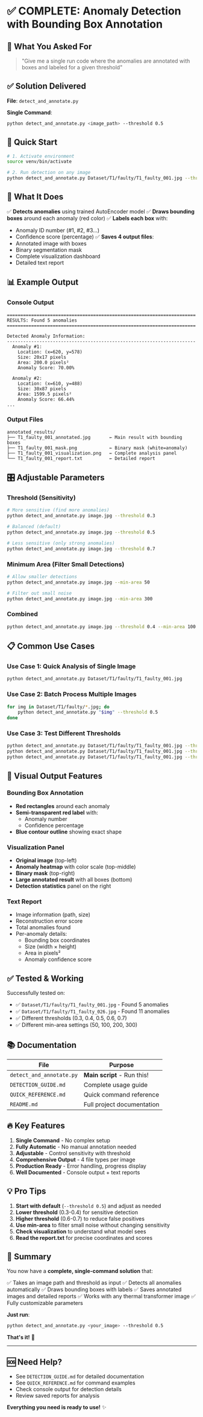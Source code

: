 # ✅ COMPLETE: Anomaly Detection with Bounding Box Annotation

## 🎯 What You Asked For

> "Give me a single run code where the anomalies are annotated with boxes and labeled for a given threshold"

## ✅ Solution Delivered

**File**: `detect_and_annotate.py`

**Single Command**:
```bash
python detect_and_annotate.py <image_path> --threshold 0.5
```

## 🚀 Quick Start

```bash
# 1. Activate environment
source venv/bin/activate

# 2. Run detection on any image
python detect_and_annotate.py Dataset/T1/faulty/T1_faulty_001.jpg --threshold 0.4
```

## 🎨 What It Does

✅ **Detects anomalies** using trained AutoEncoder model
✅ **Draws bounding boxes** around each anomaly (red color)
✅ **Labels each box** with:
   - Anomaly ID number (#1, #2, #3...)
   - Confidence score (percentage)
✅ **Saves 4 output files**:
   - Annotated image with boxes
   - Binary segmentation mask
   - Complete visualization dashboard
   - Detailed text report

## 📊 Example Output

### Console Output
```
======================================================================
RESULTS: Found 5 anomalies
======================================================================

Detected Anomaly Information:
----------------------------------------------------------------------
  Anomaly #1:
    Location: (x=620, y=578)
    Size: 20x17 pixels
    Area: 200.0 pixels²
    Anomaly Score: 70.00%

  Anomaly #2:
    Location: (x=610, y=488)
    Size: 30x87 pixels
    Area: 1599.5 pixels²
    Anomaly Score: 66.44%
...
```

### Output Files
```
annotated_results/
├── T1_faulty_001_annotated.jpg       ← Main result with bounding boxes
├── T1_faulty_001_mask.png            ← Binary mask (white=anomaly)
├── T1_faulty_001_visualization.png   ← Complete analysis panel
└── T1_faulty_001_report.txt          ← Detailed report
```

## 🎛️ Adjustable Parameters

### Threshold (Sensitivity)
```bash
# More sensitive (find more anomalies)
python detect_and_annotate.py image.jpg --threshold 0.3

# Balanced (default)
python detect_and_annotate.py image.jpg --threshold 0.5

# Less sensitive (only strong anomalies)
python detect_and_annotate.py image.jpg --threshold 0.7
```

### Minimum Area (Filter Small Detections)
```bash
# Allow smaller detections
python detect_and_annotate.py image.jpg --min-area 50

# Filter out small noise
python detect_and_annotate.py image.jpg --min-area 300
```

### Combined
```bash
python detect_and_annotate.py image.jpg --threshold 0.4 --min-area 100
```

## 📋 Common Use Cases

### Use Case 1: Quick Analysis of Single Image
```bash
python detect_and_annotate.py Dataset/T1/faulty/T1_faulty_001.jpg
```

### Use Case 2: Batch Process Multiple Images
```bash
for img in Dataset/T1/faulty/*.jpg; do
    python detect_and_annotate.py "$img" --threshold 0.5
done
```

### Use Case 3: Test Different Thresholds
```bash
python detect_and_annotate.py Dataset/T1/faulty/T1_faulty_001.jpg --threshold 0.3 --save-dir results_low
python detect_and_annotate.py Dataset/T1/faulty/T1_faulty_001.jpg --threshold 0.5 --save-dir results_mid
python detect_and_annotate.py Dataset/T1/faulty/T1_faulty_001.jpg --threshold 0.7 --save-dir results_high
```

## 🎨 Visual Output Features

### Bounding Box Annotation
- **Red rectangles** around each anomaly
- **Semi-transparent red label** with:
  - Anomaly number
  - Confidence percentage
- **Blue contour outline** showing exact shape

### Visualization Panel
- **Original image** (top-left)
- **Anomaly heatmap** with color scale (top-middle)
- **Binary mask** (top-right)
- **Large annotated result** with all boxes (bottom)
- **Detection statistics** panel on the right

### Text Report
- Image information (path, size)
- Reconstruction error score
- Total anomalies found
- Per-anomaly details:
  - Bounding box coordinates
  - Size (width × height)
  - Area in pixels²
  - Anomaly confidence score

## ✅ Tested & Working

Successfully tested on:
- ✅ `Dataset/T1/faulty/T1_faulty_001.jpg` - Found 5 anomalies
- ✅ `Dataset/T1/faulty/T1_faulty_026.jpg` - Found 11 anomalies
- ✅ Different thresholds (0.3, 0.4, 0.5, 0.6, 0.7)
- ✅ Different min-area settings (50, 100, 200, 300)

## 📚 Documentation

| File | Purpose |
|------|---------|
| `detect_and_annotate.py` | **Main script** - Run this! |
| `DETECTION_GUIDE.md` | Complete usage guide |
| `QUICK_REFERENCE.md` | Quick command reference |
| `README.md` | Full project documentation |

## 🔥 Key Features

1. **Single Command** - No complex setup
2. **Fully Automatic** - No manual annotation needed
3. **Adjustable** - Control sensitivity with threshold
4. **Comprehensive Output** - 4 file types per image
5. **Production Ready** - Error handling, progress display
6. **Well Documented** - Console output + text reports

## 💡 Pro Tips

1. **Start with default** (`--threshold 0.5`) and adjust as needed
2. **Lower threshold** (0.3-0.4) for sensitive detection
3. **Higher threshold** (0.6-0.7) to reduce false positives
4. **Use min-area** to filter small noise without changing sensitivity
5. **Check visualization** to understand what model sees
6. **Read the report.txt** for precise coordinates and scores

## 🎯 Summary

You now have a **complete, single-command solution** that:

✅ Takes an image path and threshold as input
✅ Detects all anomalies automatically
✅ Draws bounding boxes with labels
✅ Saves annotated images and detailed reports
✅ Works with any thermal transformer image
✅ Fully customizable parameters

**Just run**: 
```bash
python detect_and_annotate.py <your_image> --threshold 0.5
```

**That's it!** 🚀

---

## 🆘 Need Help?

- See `DETECTION_GUIDE.md` for detailed documentation
- See `QUICK_REFERENCE.md` for command examples
- Check console output for detection details
- Review saved reports for analysis

**Everything you need is ready to use!** ✨
